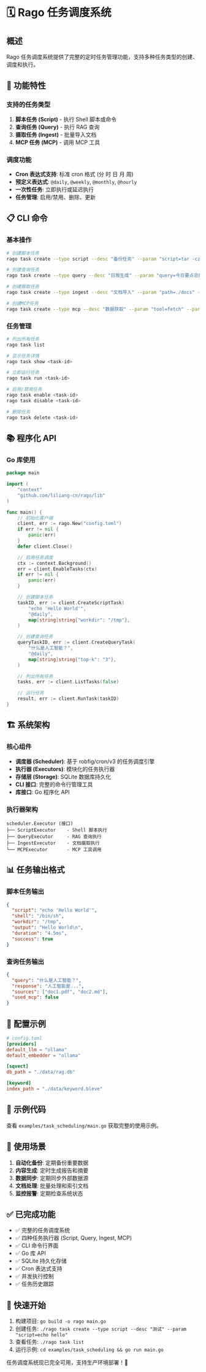 # 🗓️ Rago 任务调度系统

## 概述

Rago 任务调度系统提供了完整的定时任务管理功能，支持多种任务类型的创建、调度和执行。

## 🚀 功能特性

### 支持的任务类型

1. **脚本任务 (Script)** - 执行 Shell 脚本或命令
2. **查询任务 (Query)** - 执行 RAG 查询
3. **摄取任务 (Ingest)** - 批量导入文档
4. **MCP 任务 (MCP)** - 调用 MCP 工具

### 调度功能

- **Cron 表达式支持**: 标准 cron 格式 (分 时 日 月 周)
- **预定义表达式**: `@daily`, `@weekly`, `@monthly`, `@hourly`
- **一次性任务**: 立即执行或延迟执行
- **任务管理**: 启用/禁用、删除、更新

## 📋 CLI 命令

### 基本操作

```bash
# 创建脚本任务
rago task create --type script --desc "备份任务" --param "script=tar -czf backup.tar.gz /data" --schedule "@daily"

# 创建查询任务
rago task create --type query --desc "日报生成" --param "query=今日要点总结" --schedule "0 9 * * *"

# 创建摄取任务
rago task create --type ingest --desc "文档导入" --param "path=./docs" --schedule "0 0 * * 0"

# 创建MCP任务
rago task create --type mcp --desc "数据获取" --param "tool=fetch" --param "url=https://api.example.com" --schedule "0 */6 * * *"
```

### 任务管理

```bash
# 列出所有任务
rago task list

# 显示任务详情
rago task show <task-id>

# 立即运行任务
rago task run <task-id>

# 启用/禁用任务
rago task enable <task-id>
rago task disable <task-id>

# 删除任务
rago task delete <task-id>
```

## 📚 程序化 API

### Go 库使用

```go
package main

import (
    "context"
    "github.com/liliang-cn/rago/lib"
)

func main() {
    // 初始化客户端
    client, err := rago.New("config.toml")
    if err != nil {
        panic(err)
    }
    defer client.Close()

    // 启用任务调度
    ctx := context.Background()
    err = client.EnableTasks(ctx)
    if err != nil {
        panic(err)
    }

    // 创建脚本任务
    taskID, err := client.CreateScriptTask(
        "echo 'Hello World'",
        "@daily",
        map[string]string{"workdir": "/tmp"},
    )

    // 创建查询任务
    queryTaskID, err := client.CreateQueryTask(
        "什么是人工智能？",
        "@daily",
        map[string]string{"top-k": "3"},
    )

    // 列出所有任务
    tasks, err := client.ListTasks(false)

    // 运行任务
    result, err := client.RunTask(taskID)
}
```

## 🏗️ 系统架构

### 核心组件

- **调度器 (Scheduler)**: 基于 robfig/cron/v3 的任务调度引擎
- **执行器 (Executors)**: 模块化的任务执行器
- **存储层 (Storage)**: SQLite 数据库持久化
- **CLI 接口**: 完整的命令行管理工具
- **库接口**: Go 程序化 API

### 执行器架构

```
scheduler.Executor (接口)
├── ScriptExecutor    - Shell 脚本执行
├── QueryExecutor     - RAG 查询执行
├── IngestExecutor    - 文档摄取执行
└── MCPExecutor       - MCP 工具调用
```

## 📊 任务输出格式

### 脚本任务输出

```json
{
  "script": "echo 'Hello World'",
  "shell": "/bin/sh",
  "workdir": "/tmp",
  "output": "Hello World\n",
  "duration": "4.5ms",
  "success": true
}
```

### 查询任务输出

```json
{
  "query": "什么是人工智能？",
  "response": "人工智能是...",
  "sources": ["doc1.pdf", "doc2.md"],
  "used_mcp": false
}
```

## 🔧 配置示例

```toml
# config.toml
[providers]
default_llm = "ollama"
default_embedder = "ollama"

[sqvect]
db_path = "./data/rag.db"

[keyword]
index_path = "./data/keyword.bleve"
```

## 📁 示例代码

查看 `examples/task_scheduling/main.go` 获取完整的使用示例。

## 🎯 使用场景

1. **自动化备份**: 定期备份重要数据
2. **内容生成**: 定时生成报告和摘要
3. **数据同步**: 定期同步外部数据源
4. **文档处理**: 批量处理和索引文档
5. **监控报警**: 定期检查系统状态

## ✅ 已完成功能

- ✅ 完整的任务调度系统
- ✅ 四种任务执行器 (Script, Query, Ingest, MCP)
- ✅ CLI 命令行界面
- ✅ Go 库 API
- ✅ SQLite 持久化存储
- ✅ Cron 表达式支持
- ✅ 并发执行控制
- ✅ 任务历史跟踪

## 🚀 快速开始

1. 构建项目: `go build -o rago main.go`
2. 创建任务: `./rago task create --type script --desc "测试" --param "script=echo hello"`
3. 查看任务: `./rago task list`
4. 运行示例: `cd examples/task_scheduling && go run main.go`

任务调度系统现已完全可用，支持生产环境部署！🎉

